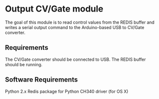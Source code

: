 Output CV/Gate module
=====================

The goal of this module is to read control values from the REDIS buffer and writes a serial output command to the Arduino-based USB to CV/Gate converter.

## Requirements

The CV/Gate converter should be connected to USB.
The REDIS buffer should be running.

## Software Requirements

Python 2.x
Redis package for Python
CH340 driver (for OS X)
